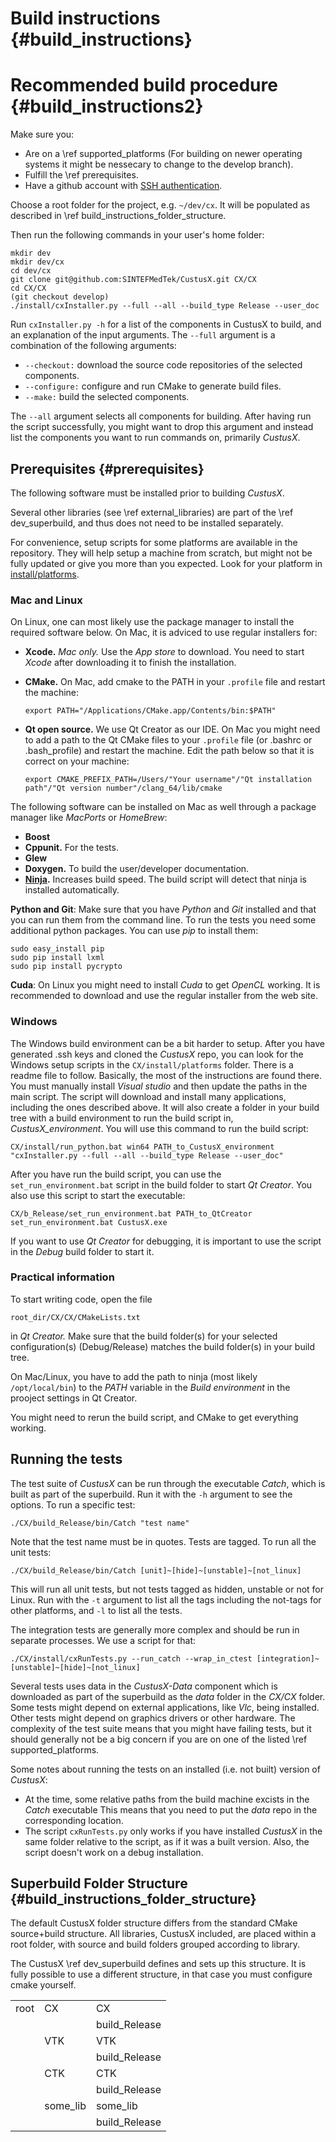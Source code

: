 Build instructions {#build_instructions}
===================

Recommended build procedure {#build_instructions2}
===================

Make sure you:
* Are on a \ref supported_platforms (For building on newer operating systems it might be nessecary to change to the develop branch).
* Fulfill the \ref prerequisites.
* Have a github account with [SSH authentication](https://help.github.com/articles/set-up-git/).

Choose a root folder for the project, e.g. ```~/dev/cx```. It will be populated as described in \ref build_instructions_folder_structure.

Then run the following commands in your user's home folder:

    mkdir dev
    mkdir dev/cx
    cd dev/cx
    git clone git@github.com:SINTEFMedTek/CustusX.git CX/CX
    cd CX/CX
    (git checkout develop)
    ./install/cxInstaller.py --full --all --build_type Release --user_doc

Run ```cxInstaller.py -h``` for a list of the components in CustusX to build, and an explanation of the input arguments.
The ```--full``` argument is a combination of the following arguments:

 * ```--checkout:``` download the source code repositories of the selected components.
 * ```--configure:``` configure and run CMake to generate build files.
 * ```--make:``` build the selected components.

The ```--all``` argument selects all components for building. After having run the script successfully, you might want to
drop this argument and instead list the components you want to run commands on, primarily *CustusX*.

Prerequisites {#prerequisites}
------------------------

The following software must be installed prior to building *CustusX*.

Several other libraries (see \ref external_libraries) are part of the \ref dev_superbuild,
and thus does not need to be installed separately.

For convenience, setup scripts for some platforms are available in the
repository. They will help setup a machine from scratch, but might not be fully updated or give
you more than you expected. Look for your platform in
[install/platforms](https://github.com/SINTEFMedtek/CustusX/tree/master/install/platforms).

### Mac and Linux

On Linux, one can most likely use the package manager to install the required software below. On Mac, it is adviced to use
regular installers for:

 * **Xcode.** *Mac only.* Use the *App store* to download. You need to start *Xcode* after downloading it to finish the installation.
 * **CMake.** On Mac, add cmake to the PATH in your `.profile` file and restart the machine:

   ```export PATH="/Applications/CMake.app/Contents/bin:$PATH"```

 * **Qt open source.** We use Qt Creator as our IDE. On Mac you might need to add a path to the Qt CMake files to your `.profile` file
   (or .bashrc or .bash_profile) and restart the machine. Edit the path below so that it is correct on your machine:

   ```export CMAKE_PREFIX_PATH=/Users/"Your username"/"Qt installation path"/"Qt version number"/clang_64/lib/cmake```




The following software can be installed on Mac as well through a package manager like *MacPorts* or *HomeBrew*:

 * **Boost**
 * **Cppunit.** For the tests.
 * **Glew**
 * **Doxygen.** To build the user/developer documentation.
 * **[Ninja](https://ninja-build.org).** Increases build speed. The build script will detect that ninja is installed automatically.

**Python and Git**: Make sure that you have *Python* and *Git* installed and that you can run them from the command line.
To run the tests you need some additional python packages. You can use *pip* to install them:

    sudo easy_install pip
    sudo pip install lxml
    sudo pip install pycrypto

**Cuda**: On Linux you might need to install *Cuda* to get *OpenCL* working. It is
recommended to download and use the regular installer from the web site.

### Windows

The Windows build environment can be a bit harder to setup. After you have generated .ssh keys and
cloned the *CustusX* repo, you can look for the Windows setup scripts in the ```CX/install/platforms``` folder.
There is a readme file to follow. Basically, the most of the instructions are found there.
You must manually install *Visual studio* and then update the paths in the main script. The script will
download and install many applications, including the ones described above. It will also create a folder
in your build tree with a build environment to run the build script in, *CustusX_environment*.
You will use this command to run the build script:

    CX/install/run_python.bat win64 PATH_to_CustusX_environment "cxInstaller.py --full --all --build_type Release --user_doc"

After you have run the build script, you can use the ```set_run_environment.bat``` script in the build folder to start
*Qt Creator*. You also use this script to start the executable:

    CX/b_Release/set_run_environment.bat PATH_to_QtCreator
    set_run_environment.bat CustusX.exe

If you want to use *Qt Creator* for debugging, it is important to use the script in the *Debug* build folder to start it.

### Practical information

To start writing code, open the file

    root_dir/CX/CX/CMakeLists.txt

in *Qt Creator.* Make sure that the build folder(s) for your selected configuration(s) (Debug/Release)
matches the build folder(s) in your build tree.

On Mac/Linux, you have to add the path to ninja (most likely ```/opt/local/bin```)
to the *PATH* variable in the *Build environment* in the prooject settings in Qt Creator.

You might need to rerun the build script, and CMake to get everything working.

## Running the tests

The test suite of *CustusX* can be run through the executable *Catch*, which is built as part of the
superbuild. Run it with the `-h` argument to see the options. To run a specific test:

    ./CX/build_Release/bin/Catch "test name"

Note that the test name must be in quotes. Tests are tagged. To run all the unit tests:

    ./CX/build_Release/bin/Catch [unit]~[hide]~[unstable]~[not_linux]

This will run all unit tests, but not tests tagged as hidden, unstable or not for Linux.
Run with the `-t` argument to list all the tags including the not-tags for other platforms, and `-l` to list all the tests.

The integration tests are generally more complex and should be run in separate processes.
We use a script for that:

    ./CX/install/cxRunTests.py --run_catch --wrap_in_ctest [integration]~[unstable]~[hide]~[not_linux]

Several tests uses data in the *CustusX-Data* component which is downloaded as part of the superbuild
as the *data* folder in the *CX/CX* folder.
Some tests might depend on external applications, like *Vlc*, being installed. Other tests might
depend on graphics drivers or other hardware. The complexity of the test suite means that you might
have failing tests, but it should generally not be a big concern if you are on one of the
listed \ref supported_platforms.

Some notes about running the tests on an installed (i.e. not built) version of *CustusX*:

 * At the time, some relative paths from the build machine excists in the *Catch* executable
   This means that you need to put the *data* repo in the corresponding location.
 * The script ```cxRunTests.py``` only works if you have installed *CustusX* in the same folder
   relative to the script, as if it was a built version. Also, the script doesn't work
   on a debug installation.

## Superbuild Folder Structure {#build_instructions_folder_structure}

The default CustusX folder structure differs from the standard CMake source+build
structure. All libraries, CustusX included, are placed within a root folder,
with source and build folders grouped according to library.

The CustusX \ref dev_superbuild defines and sets up this structure. It is fully
possible to use a different structure, in that case you must configure cmake
yourself.

|        |          |                |
| ------ | ----     | -------------- |
| root   | CX       | CX             |
|        |          | build_Release  |
|        | VTK      | VTK            |
|        |          | build_Release  |
|        | CTK      | CTK            |
|        |          | build_Release  |
|        | some_lib | some_lib       |
|        |          | build_Release  |
